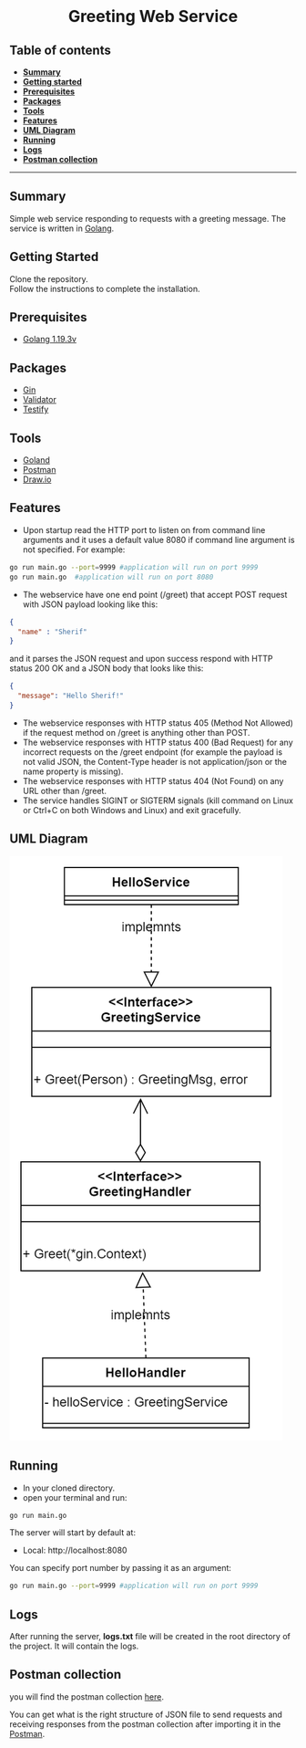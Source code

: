 <div align="center">
  <br>
  <h1>Greeting Web Service</h1>
</div>

## Table of contents

- [**Summary**](#summary)
- [**Getting started**](#getting-started)
- [**Prerequisites**](#prerequisites)
- [**Packages**](#packages)
- [**Tools**](#tools)
- [**Features**](#features)
- [**UML Diagram**](#uml-diagram)
- [**Running**](#running)
- [**Logs**](#logs)
- [**Postman collection**](#postman-collection)

---

## Summary

Simple web service responding to requests with a greeting message. The service is written
in [Golang](https://go.dev/).

## Getting Started

Clone the repository.<br />
Follow the instructions to complete the installation.

## Prerequisites

- [Golang 1.19.3v](https://pkg.go.dev/golang.org/dl/go1.19.3)

## Packages

- [Gin](https://github.com/gin-gonic/gin)
- [Validator](https://github.com/go-playground/validator)
- [Testify](https://github.com/stretchr/testify)

## Tools
- [Goland](https://www.jetbrains.com/go/)
- [Postman](https://www.postman.com/)
- [Draw.io](https://app.diagrams.net/)

## Features

- Upon startup read the HTTP port to listen on from command line arguments and it uses a default value 8080 if command
  line argument is not specified. For example:

```bash
go run main.go --port=9999 #application will run on port 9999
go run main.go  #application will run on port 8080
```

- The webservice have one end point (/greet) that accept POST request with JSON payload looking like this:

```json
{
  "name" : "Sherif"
}
```

and it parses the JSON request and upon success respond with HTTP status 200 OK and a JSON body that looks like this:

```json
{
  "message": "Hello Sherif!"
}
```

- The webservice responses with HTTP status 405 (Method Not Allowed) if the request method on /greet is anything other
  than POST.
- The webservice responses with HTTP status 400 (Bad Request) for any incorrect requests on the /greet endpoint (for
  example the payload is not valid JSON, the Content-Type header is not application/json or the name property is
  missing).
- The webservice responses with HTTP status 404 (Not Found) on any URL other than /greet.
- The service handles SIGINT or SIGTERM signals (kill command on Linux or Ctrl+C on both Windows and Linux) and exit
  gracefully.

## UML Diagram

![UML Diagram](UML/greeting-service.png)


## Running

- In your cloned directory.
- open your terminal and run:

```bash
go run main.go
```

The server will start by default at:

- Local: http://localhost:8080

You can specify port number by passing it as an argument:
```bash
go run main.go --port=9999 #application will run on port 9999
```

## Logs

After running the server, **logs.txt** file will be created in the root directory of the project. It will contain the logs.

## Postman collection

you will find the postman collection [here](postman%20collection/greeting.postman_collection.json).

You can get what is the right structure of JSON file to send requests and receiving responses from the postman
collection after importing it in the [Postman](https://www.postman.com/).